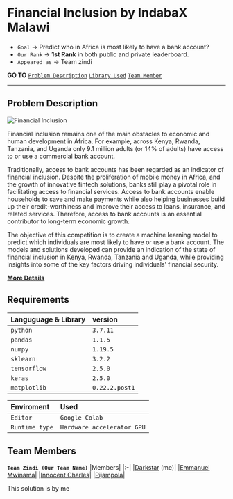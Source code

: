 
# Financial Inclusion by IndabaX Malawi 
* `Goal` → Predict who in Africa is most likely to have a bank account?
* `Our Rank` → __1st Rank__ in both public and private leaderboard.
* `Appeared as` → Team zindi

__GO TO__  [`Problem Description`](#ProblemDescription) 
[`Library Used`](#Requirements) [`Team Member`](#Team-members)

---
## Problem Description
![Financial Inclusion](https://miro.medium.com/max/600/1*nOLGvunS2J9_gDk5nb4v0g.jpeg)

Financial inclusion remains one of the main obstacles to economic and human development in Africa. For example, across Kenya, Rwanda, Tanzania, and Uganda only 9.1 million adults (or 14% of adults) have access to or use a commercial bank account.

Traditionally, access to bank accounts has been regarded as an indicator of financial inclusion. Despite the proliferation of mobile money in Africa, and the growth of innovative fintech solutions, banks still play a pivotal role in facilitating access to financial services. Access to bank accounts enable households to save and make payments while also helping businesses build up their credit-worthiness and improve their access to loans, insurance, and related services. Therefore, access to bank accounts is an essential contributor to long-term economic growth.

The objective of this competition is to create a machine learning model to predict which individuals are most likely to have or use a bank account. The models and solutions developed can provide an indication of the state of financial inclusion in Kenya, Rwanda, Tanzania and Uganda, while providing insights into some of the key factors driving individuals’ financial security.

[__More Details__](https://zindi.africa/hackathons/indabax-malawi-2021)


## Requirements
| Languguage & Library | version|
| :-------- | :------- |
| `python` | `3.7.11` | 
| `pandas`     | `1.1.5`|
| `numpy`      | `1.19.5`|
| `sklearn`    | `3.2.2`|
| `tensorflow` | `2.5.0`|
| `keras`      | `2.5.0`|
| `matplotlib` | `0.22.2.post1`|


| Enviroment | Used|
| :-------- | :------- |
| `Editor`  |`Google Colab`| 
| `Runtime type` | `Hardware accelerator GPU`|

## Team Members
__`Team Zindi (Our Team Name)`__
|Members|
|:-|
|[Darkstar](https://github.com/DarkstarDream) (me)| 
|[Emmanuel Mwinama](https://github.com/emmmwinama)| 
|[Innocent Charles](https://github.com/innocoder-official)| 
|[Pijampola](https://github.com/pbijampola)| 

This solution is by me